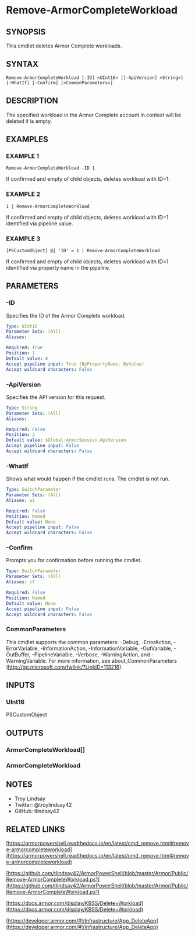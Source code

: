 # Remove-ArmorCompleteWorkload

## SYNOPSIS
This cmdlet deletes Armor Complete workloads.

## SYNTAX

```
Remove-ArmorCompleteWorkload [-ID] <UInt16> [[-ApiVersion] <String>] [-WhatIf] [-Confirm] [<CommonParameters>]
```

## DESCRIPTION
The specified workload in the Armor Complete account in context will be deleted
if is empty.

## EXAMPLES

### EXAMPLE 1
```
Remove-ArmorCompleteWorkload -ID 1
```

If confirmed and empty of child objects, deletes workload with ID=1.

### EXAMPLE 2
```
1 | Remove-ArmorCompleteWorkload
```

If confirmed and empty of child objects, deletes workload with ID=1 identified
via pipeline value.

### EXAMPLE 3
```
[PSCustomObject] @{ 'ID' = 1 | Remove-ArmorCompleteWorkload
```

If confirmed and empty of child objects, deletes workload with ID=1 identified
via property name in the pipeline.

## PARAMETERS

### -ID
Specifies the ID of the Armor Complete workload.

```yaml
Type: UInt16
Parameter Sets: (All)
Aliases:

Required: True
Position: 1
Default value: 0
Accept pipeline input: True (ByPropertyName, ByValue)
Accept wildcard characters: False
```

### -ApiVersion
Specifies the API version for this request.

```yaml
Type: String
Parameter Sets: (All)
Aliases:

Required: False
Position: 2
Default value: $Global:ArmorSession.ApiVersion
Accept pipeline input: False
Accept wildcard characters: False
```

### -WhatIf
Shows what would happen if the cmdlet runs.
The cmdlet is not run.

```yaml
Type: SwitchParameter
Parameter Sets: (All)
Aliases: wi

Required: False
Position: Named
Default value: None
Accept pipeline input: False
Accept wildcard characters: False
```

### -Confirm
Prompts you for confirmation before running the cmdlet.

```yaml
Type: SwitchParameter
Parameter Sets: (All)
Aliases: cf

Required: False
Position: Named
Default value: None
Accept pipeline input: False
Accept wildcard characters: False
```

### CommonParameters
This cmdlet supports the common parameters: -Debug, -ErrorAction, -ErrorVariable, -InformationAction, -InformationVariable, -OutVariable, -OutBuffer, -PipelineVariable, -Verbose, -WarningAction, and -WarningVariable.
For more information, see about_CommonParameters (http://go.microsoft.com/fwlink/?LinkID=113216).

## INPUTS

### UInt16

PSCustomObject

## OUTPUTS

### ArmorCompleteWorkload[]

### ArmorCompleteWorkload

## NOTES
- Troy Lindsay
- Twitter: @troylindsay42
- GitHub: tlindsay42

## RELATED LINKS

[https://armorpowershell.readthedocs.io/en/latest/cmd_remove.html#remove-armorcompleteworkload](https://armorpowershell.readthedocs.io/en/latest/cmd_remove.html#remove-armorcompleteworkload)

[https://github.com/tlindsay42/ArmorPowerShell/blob/master/Armor/Public/Remove-ArmorCompleteWorkload.ps1](https://github.com/tlindsay42/ArmorPowerShell/blob/master/Armor/Public/Remove-ArmorCompleteWorkload.ps1)

[https://docs.armor.com/display/KBSS/Delete+Workload](https://docs.armor.com/display/KBSS/Delete+Workload)

[https://developer.armor.com/#!/Infrastructure/App_DeleteApp](https://developer.armor.com/#!/Infrastructure/App_DeleteApp)

